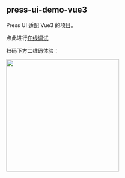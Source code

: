 ## press-ui-demo-vue3

Press UI 适配 Vue3 的项目。

点此进行[在线调试](https://stackblitz.com/~/github.com/novlan1/press-ui-demo-vue3)

扫码下方二维码体验：

<img src="https://mike-1255355338.cos.ap-guangzhou.myqcloud.com/article/2024/7/own_mike_ce5bb61d5c4259cc81.png" width="300" />

